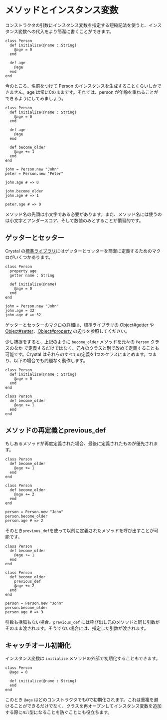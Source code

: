 # メソッドとインスタンス変数

コンストラクタの引数にインスタンス変数を指定する短縮記法を使うと、インスタンス変数への代入をより簡潔に書くことができます。

```crystal
class Person
  def initialize(@name : String)
    @age = 0
  end

  def age
    @age
  end
end
```

今のところ、名前をつけて Person のインスタンスを生成することくらいしかできません。age は常に0のままです。それでは、person が年齢を重ねることができるようにしてみましょう。

```crystal
class Person
  def initialize(@name : String)
    @age = 0
  end

  def age
    @age
  end

  def become_older
    @age += 1
  end
end

john = Person.new "John"
peter = Person.new "Peter"

john.age # => 0

john.become_older
john.age # => 1

peter.age # => 0
```

メソッド名の先頭は小文字である必要があります。また、メソッド名には使うのは小文字とアンダースコア、そして数値のみとすることが慣習的です。

## ゲッターとセッター

Crystal の[標準ライブラリ](https://crystal-lang.org/api)にはゲッターとセッターを簡潔に定義するためのマクロがいくつかあります。

```crystal
class Person
  property age
  getter name : String

  def initialize(@name)
    @age = 0
  end
end

john = Person.new "John"
john.age = 32
john.age # => 32
```

ゲッターとセッターのマクロの詳細は、標準ライブラリの [Object#getter](https://crystal-lang.org/api/latest/Object.html#getter%28%2Anames%2C%26block%29-macro) や [Object#setter](https://crystal-lang.org/api/latest/Object.html#setter%28%2Anames%29-macro)、[Object#property](https://crystal-lang.org/api/latest/Object.html#property%28%2Anames%2C%26block%29-macro) の辺りを参照してください。

少し捕捉をすると、上記のように `become_older` メソッドを元々の `Person` クラスのなか で定義するだけではなく、元々のクラスと別で改めて定義することも可能です。Crystal はそれらのすべての定義を1つのクラスにまとめます。つまり、以下の場合でも問題なく動作します。

```crystal
class Person
  def initialize(@name : String)
    @age = 0
  end
end

class Person
  def become_older
    @age += 1
  end
end
```

## メソッドの再定義とprevious_def

もしあるメソッドが再度定義された場合、最後に定義されたものが優先されます。

```crystal
class Person
  def become_older
    @age += 1
  end
end

class Person
  def become_older
    @age += 2
  end
end

person = Person.new "John"
person.become_older
person.age # => 2
```

そのとき`previous_def`を使って以前に定義されたメソッドを呼び出すことが可能です。

```crystal
class Person
  def become_older
    @age += 1
  end
end

class Person
  def become_older
    previous_def
    @age += 2
  end
end

person = Person.new "John"
person.become_older
person.age # => 3
```

引数も括弧もない場合、`previous_def` には呼び出し元のメソッドと同じ引数がそのまま渡されます。そうでない場合には、指定した引数が渡されます。

## キャッチオール初期化

インスタンス変数は `initialize` メソッドの外部で初期化することもできます。

```crystal
class Person
  @age = 0

  def initialize(@name : String)
  end
end
```

このとき `@age` はどのコンストラクタでも0で初期化されます。これは重複を避けることができるだけでなく、クラスを再オープンしてインスタンス変数を追加する際に`Nil`型になることを防ぐことにも役立ちます。

